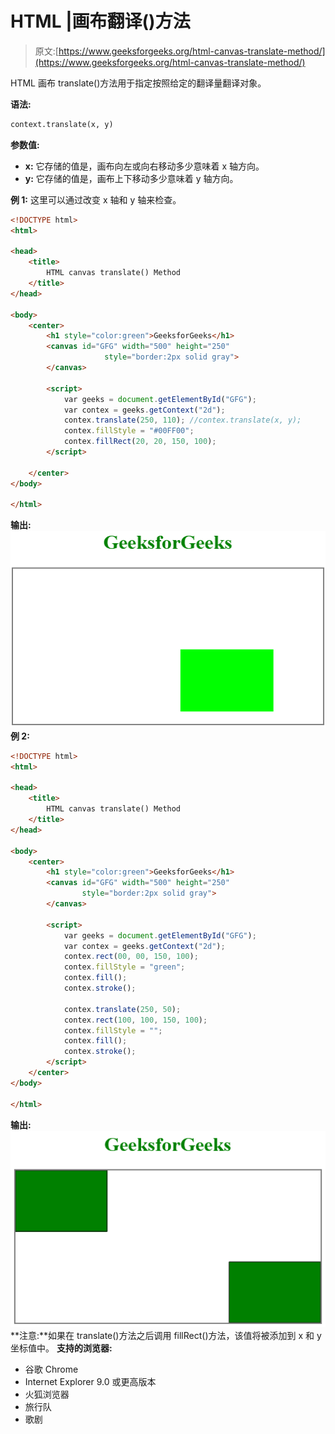 # HTML |画布翻译()方法

> 原文:[https://www.geeksforgeeks.org/html-canvas-translate-method/](https://www.geeksforgeeks.org/html-canvas-translate-method/)

HTML 画布 translate()方法用于指定按照给定的翻译量翻译对象。

**语法:**

```html
context.translate(x, y)
```

**参数值:**

*   **x:** 它存储的值是，画布向左或向右移动多少意味着 x 轴方向。
*   **y:** 它存储的值是，画布上下移动多少意味着 y 轴方向。

**例 1:** 这里可以通过改变 x 轴和 y 轴来检查。

```html
<!DOCTYPE html>
<html>

<head>
    <title>
        HTML canvas translate() Method
    </title>
</head>

<body>
    <center>
        <h1 style="color:green">GeeksforGeeks</h1>
        <canvas id="GFG" width="500" height="250" 
                     style="border:2px solid gray">
        </canvas>

        <script>
            var geeks = document.getElementById("GFG");
            var contex = geeks.getContext("2d");
            contex.translate(250, 110); //contex.translate(x, y);
            contex.fillStyle = "#00FF00";
            contex.fillRect(20, 20, 150, 100);
        </script>

    </center>
</body>

</html>
```

**输出:**
![](img/e0e40b8de66383f00e66453ce3bec47b.png)
**例 2:**

```html
<!DOCTYPE html>
<html>

<head>
    <title>
        HTML canvas translate() Method
    </title>
</head>

<body>
    <center>
        <h1 style="color:green">GeeksforGeeks</h1>
        <canvas id="GFG" width="500" height="250" 
                style="border:2px solid gray">
        </canvas>

        <script>
            var geeks = document.getElementById("GFG");
            var contex = geeks.getContext("2d");
            contex.rect(00, 00, 150, 100);
            contex.fillStyle = "green";
            contex.fill();
            contex.stroke();

            contex.translate(250, 50);
            contex.rect(100, 100, 150, 100);
            contex.fillStyle = "";
            contex.fill();
            contex.stroke();
        </script>
    </center>
</body>

</html> 
```

**输出:**
![](img/5f03455cc4ac8104df2c27fe67de105a.png)
**注意:**如果在 translate()方法之后调用 fillRect()方法，该值将被添加到 x 和 y 坐标值中。
**支持的浏览器:**

*   谷歌 Chrome
*   Internet Explorer 9.0 或更高版本
*   火狐浏览器
*   旅行队
*   歌剧